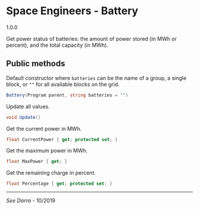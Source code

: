 # Space Engineers - Battery
1.0.0

Get power status of batteries: the amount of power stored (in MWh or percent), and the total capacity (in MWh).

## Public methods
Default constructor where `batteries` can be the name of a group, a single block, or `""` for all available blocks on the grid.
```C#
Battery(Program parent, string batteries = "")
```
Update all values.
```C#
void Update()
```
Get the current power in MWh.
```C#
float CurrentPower { get; protected set; }
```
Get the maximum power in MWh.
```C#
float MaxPower { get; }
```
Get the remaining charge in percent.
```C#
float Percentage { get; protected set; }
```
---
*See Darra* - 10/2019
